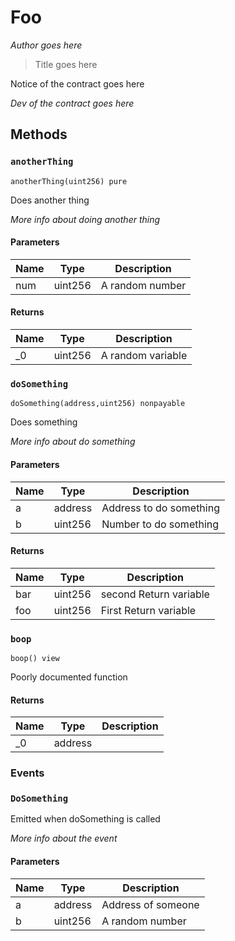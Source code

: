 # Foo

*Author goes here*

> Title goes here

Notice of the contract goes here

*Dev of the contract goes here*

## Methods

### `anotherThing`

```anotherThing(uint256) pure```

Does another thing

*More info about doing another thing*

#### Parameters

| Name | Type | Description |
|---|---|---|
| num | uint256 | A random number |

#### Returns

| Name | Type | Description |
|---|---|---|
| _0 | uint256 | A random variable |

### `doSomething`

```doSomething(address,uint256) nonpayable```

Does something

*More info about do something*

#### Parameters

| Name | Type | Description |
|---|---|---|
| a | address | Address to do something |
| b | uint256 | Number to do something |

#### Returns

| Name | Type | Description |
|---|---|---|
| bar | uint256 | second Return variable |
| foo | uint256 | First Return variable |

### `boop`

```boop() view```

Poorly documented function

#### Returns

| Name | Type | Description |
|---|---|---|
| _0 | address |  |

### Events

### `DoSomething`

Emitted when doSomething is called

*More info about the event*

#### Parameters

| Name | Type | Description |
|---|---|---|
| a | address | Address of someone |
| b | uint256 | A random number |

